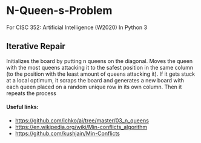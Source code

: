 # N-Queen-s-Problem
For CISC 352: Artificial Intelligence (W2020)
In Python 3


## Iterative Repair
Initializes the board by putting n queens on the diagonal. Moves the queen with the most queens attacking it to the safest position in the same column (to the position with the least amount of queens attacking it). If it gets stuck at a local optimum, it scraps the board and generates a new board with each queen placed on a random unique row in its own column. Then it repeats the process

#### Useful links: 
* https://github.com/ichko/ai/tree/master/03_n_queens
* https://en.wikipedia.org/wiki/Min-conflicts_algorithm
* https://github.com/kushjain/Min-Conflicts
